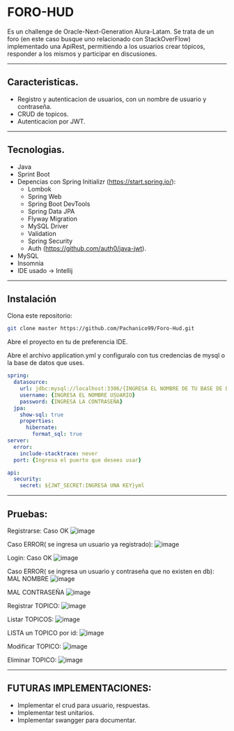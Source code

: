 # FORO-HUD
Es un challenge de Oracle-Next-Generation Alura-Latam. Se trata de un foro (en este caso busque uno relacionado con StackOverFlow) implementado una ApiRest, permitiendo a los usuarios crear tópicos, responder a los mismos y participar en discusiones.

---

## Caracteristicas.
- Registro y autenticacion de usuarios, con un nombre de usuario y contraseña.
- CRUD de topicos.
- Autenticacion por JWT.

---

## Tecnologias.
- Java
- Sprint Boot
- Depencias con Spring Initializr (https://start.spring.io/):
  - Lombok
  - Spring Web
  - Spring Boot DevTools
  - Spring Data JPA
  - Flyway Migration
  - MySQL Driver
  - Validation
  - Spring Security
  - Auth (https://github.com/auth0/java-jwt).
- MySQL
- Insomnia
- IDE usado -> Intellij

---

## Instalación

Clona este repositorio:

```bash
git clone master https://github.com/Pachanico99/Foro-Hud.git
```

Abre el proyecto en tu de preferencia IDE.

Abre el archivo application.yml y configuralo con tus credencias de mysql o la base de datos que uses.

```yml
spring:
  datasource:
    url: jdbc:mysql://localhost:3306/{INGRESA EL NOMBRE DE TU BASE DE DATOS}
    username: {INGRESA EL NOMBRE USUARIO}
    password: {INGRESA LA CONTRASEÑA}
  jpa:
    show-sql: true
    properties:
      hibernate:
        format_sql: true
server:
  error:
    include-stacktrace: never
  port: {Ingresa el puerto que desees usar}

api:
  security:
    secret: ${JWT_SECRET:INGRESA UNA KEY}yml
```

---

## Pruebas:
Registrarse:
Caso OK
![image](https://github.com/user-attachments/assets/2e223748-4437-4755-aad5-6f2f9f055d2e)

Caso ERROR( se ingresa un usuario ya registrado):
![image](https://github.com/user-attachments/assets/23f4ee12-1b4b-4a67-8aa1-85828ad8ccc0)

Login:
Caso OK
![image](https://github.com/user-attachments/assets/050c2d6d-2002-4356-9e60-995a874073b9)

Caso ERROR( se ingresa un usuario y contraseña que no existen en db):
MAL NOMBRE
![image](https://github.com/user-attachments/assets/e0cd34e0-06c9-4095-8e72-7c7baf7757cb)

MAL CONTRASEÑA
![image](https://github.com/user-attachments/assets/d13eb9ac-43e0-43d5-87da-df923bedd1fe)

Registrar TOPICO:
![image](https://github.com/user-attachments/assets/9f9c1cfd-c4f8-4d69-9735-f17bb203c446)

Listar TOPICOS:
![image](https://github.com/user-attachments/assets/77dce0bb-c55d-403d-bafb-13c982224461)

LISTA un TOPICO por id:
![image](https://github.com/user-attachments/assets/4a70f073-7557-43bc-9e37-19e09c8bc1ac)

Modificar TOPICO:
![image](https://github.com/user-attachments/assets/fd4917a3-5851-4136-9b70-04556a98591c)

Eliminar TOPICO:
![image](https://github.com/user-attachments/assets/c63ae35d-0c24-40fd-a498-42a4a14993b2)

---

## FUTURAS IMPLEMENTACIONES:
 - Implementar el crud para usuario, respuestas.
 - Implementar test unitarios.
 - Implementar swangger para documentar.










